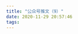 ```yaml
---
title: "公众号推文（9）"
date: 2020-11-29 20:57:46
tags:
---
```


<head>
    <style>
        .weChatPostMainDiv {
            display: table;
        }
        .weChatPostPictureDiv {
            display: table-cell;
            width: 35%;
        }

        .weChatPostPicture {
            width: 100%;
            border-radius: 10%;
            float: left;
        }

        .weChatPostLinkDiv {
            width: 65%;
            float: inline-start;
            display: table-cell;
            vertical-align: middle;
        }

        .weChatPostLink {
            display: flex;
            align-items: center;
            justify-content: center;
            text-align: justify;
            margin: 0 auto;
            font-size: 24px;
        }

        a:link {
            color: black;
        }

        a:visited {
            color: gray;
        }
    </style>
</head>

<body><div class="weChatPostMainDiv"><div class="weChatPostPictureDiv"><a href="https://mp.weixin.qq.com/s/LskNoAB2_IKRHHiMOAf8pQ" target="_blank"><img class="weChatPostPicture" src="https://i.loli.net/2020/11/29/YDOAkVeiHWUnyMX.jpg" ></a></div><div class="weChatPostLinkDiv"><div class="weChatPostLink"><a href="https://mp.weixin.qq.com/s/LskNoAB2_IKRHHiMOAf8pQ"><b>02 算法推送--归并排序</b></a></div></div></div></body>